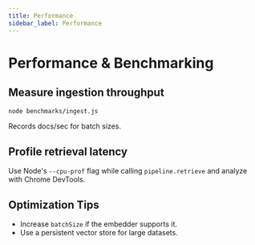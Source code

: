 ```yaml
---
title: Performance
sidebar_label: Performance
---
```


# Performance & Benchmarking

## Measure ingestion throughput
```bash
node benchmarks/ingest.js
```
Records docs/sec for batch sizes.

## Profile retrieval latency
Use Node's `--cpu-prof` flag while calling `pipeline.retrieve` and analyze with Chrome DevTools.

## Optimization Tips
- Increase `batchSize` if the embedder supports it.
- Use a persistent vector store for large datasets.
